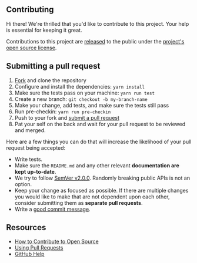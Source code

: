 ## Contributing

Hi there! We're thrilled that you'd like to contribute to this project. Your help is essential for keeping it great.

Contributions to this project are [released](https://help.github.com/articles/github-terms-of-service/#6-contributions-under-repository-license) to the public under the [project's open source license](LICENSE).

## Submitting a pull request

1. [Fork](https://github.com/crazy-max/ghaction-github-status/fork) and clone the repository
2. Configure and install the dependencies: `yarn install`
3. Make sure the tests pass on your machine: `yarn run test`
4. Create a new branch: `git checkout -b my-branch-name`
5. Make your change, add tests, and make sure the tests still pass
6. Run pre-checkin: `yarn run pre-checkin`
7. Push to your fork and [submit a pull request](https://github.com/crazy-max/ghaction-github-status/compare)
8. Pat your self on the back and wait for your pull request to be reviewed and merged.

Here are a few things you can do that will increase the likelihood of your pull request being accepted:

- Write tests.
- Make sure the `README.md` and any other relevant **documentation are kept up-to-date**.
- We try to follow [SemVer v2.0.0](https://semver.org/). Randomly breaking public APIs is not an option.
- Keep your change as focused as possible. If there are multiple changes you would like to make that are not dependent upon each other, consider submitting them as **separate pull requests**.
- Write a [good commit message](http://tbaggery.com/2008/04/19/a-note-about-git-commit-messages.html).

## Resources

- [How to Contribute to Open Source](https://opensource.guide/how-to-contribute/)
- [Using Pull Requests](https://help.github.com/articles/about-pull-requests/)
- [GitHub Help](https://help.github.com)
